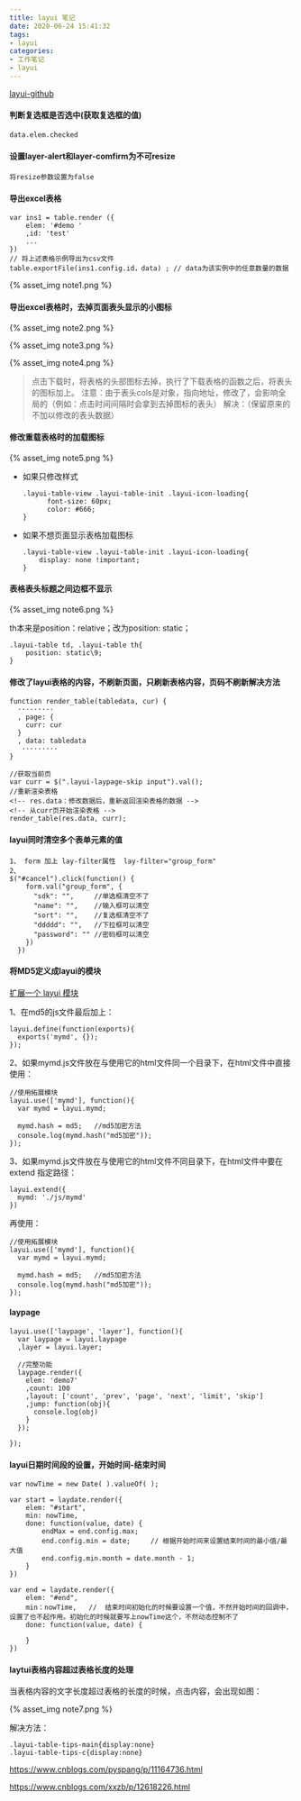 ```yaml
---
title: layui 笔记
date: 2020-06-24 15:41:32
tags:
- layui
categories: 
- 工作笔记
- layui
---
```


[layui-github](https://github.com/sentsin/layui)

#### 判断复选框是否选中(获取复选框的值)

```
data.elem.checked
```

#### 设置layer-alert和layer-comfirm为不可resize

```
将resize参数设置为false
```

#### 导出excel表格

```
var ins1 = table.render ({
	elem: '#demo '
	,id: 'test'
	...
})
// 将上述表格示例导出为csv文件
table.exportFile(ins1.config.id，data) ; // data为该实例中的任意数量的数据
```

{% asset_img note1.png %}

#### 导出excel表格时，去掉页面表头显示的小图标

{% asset_img note2.png %}

{% asset_img note3.png %}

{% asset_img note4.png %}

> 点击下载时，将表格的头部图标去掉，执行了下载表格的函数之后，将表头的图标加上。
> 注意：由于表头cols是对象，指向地址，修改了，会影响全局的（例如：点击时间间隔时会拿到去掉图标的表头）
> 解决：（保留原来的不加以修改的表头数据）

#### 修改重载表格时的加载图标

{% asset_img note5.png %}

- 如果只修改样式

  ```
  .layui-table-view .layui-table-init .layui-icon-loading{
    	font-size: 60px;
    	color: #666;
  }
  ```

- 如果不想页面显示表格加载图标

  ```
  .layui-table-view .layui-table-init .layui-icon-loading{
      display: none !important;
  }
  ```



#### 表格表头标题之间边框不显示

{% asset_img note6.png %}

th本来是position：relative；改为position: static；

```
.layui-table td, .layui-table th{
    position: static\9;
}
```

#### 修改了layui表格的内容，不刷新页面，只刷新表格内容，页码不刷新解决方法

```
function render_table(tabledata, cur) {
  ·········
  , page: {
    curr: cur
  }
  , data: tabledata
   ·········
}

//获取当前页
var curr = $(".layui-laypage-skip input").val();
//重新渲染表格
<!-- res.data：修改数据后，重新返回渲染表格的数据 -->
<!-- 从curr页开始渲染表格 -->
render_table(res.data, curr);

```
#### layui同时清空多个表单元素的值
```
1、 form 加上 lay-filter属性  lay-filter="group_form"
2、 
$("#cancel").click(function() {
    form.val("group_form", {
      "sdk": "",     //单选框清空不了
      "name": "",    //输入框可以清空
      "sort": "",    //复选框清空不了
      "ddddd": "",   //下拉框可以清空
      "password": "" //密码框可以清空
    })
  })
```

#### 将MD5定义成layui的模块

[扩展一个 layui 模块](https://www.layui.com/doc/base/modules.html#extend)

1、在md5的js文件最后加上：

```
layui.define(function(exports){ 
  exports('mymd', {});
});
```

2、如果mymd.js文件放在与使用它的html文件同一个目录下，在html文件中直接使用：

```
//使用拓展模块
layui.use(['mymd'], function(){
  var mymd = layui.mymd;

  mymd.hash = md5;   //md5加密方法
  console.log(mymd.hash("md5加密"));
});
```

3、如果mymd.js文件放在与使用它的html文件不同目录下，在html文件中要在 extend 指定路径：

```
layui.extend({
  mymd: './js/mymd' 
})
```

再使用：

```
//使用拓展模块
layui.use(['mymd'], function(){
  var mymd = layui.mymd;

  mymd.hash = md5;   //md5加密方法
  console.log(mymd.hash("md5加密"));
});
```

#### laypage

```
layui.use(['laypage', 'layer'], function(){
  var laypage = layui.laypage
  ,layer = layui.layer;
  
  //完整功能
  laypage.render({
    elem: 'demo7'
    ,count: 100
    ,layout: ['count', 'prev', 'page', 'next', 'limit', 'skip']
    ,jump: function(obj){
      console.log(obj)
    }
  });
  
});
```

#### layui日期时间段的设置，开始时间-结束时间

```
var nowTime = new Date( ).valueOf( );

var start = laydate.render({
	elem: "#start",
	min: nowTime,
	done: function(value, date) {
		endMax = end.config.max;
		end.config.min = date;     // 根据开始时间来设置结束时间的最小值/最大值
		end.config.min.month = date.month - 1;
	}
})

var end = laydate.render({
	elem: "#end",
	min：nowTime,   //  结束时间初始化的时候要设置一个值，不然开始时间的回调中，设置了也不起作用。初始化的时候就要写上nowTime这个，不然动态控制不了
	done: function(value, date) {
		
	}
})
```

#### laytui表格内容超过表格长度的处理

当表格内容的文字长度超过表格的长度的时候，点击内容，会出现如图：

{% asset_img note7.png %}

解决方法：

```
.layui-table-tips-main{display:none}
.layui-table-tips-c{display:none}
```

https://www.cnblogs.com/pyspang/p/11164736.html

https://www.cnblogs.com/xxzb/p/12618226.html